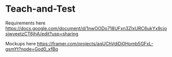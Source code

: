 # Teach-and-Test

Requirements here https://docs.google.com/document/d/1nwOODo718UFxn3ZIxURC6ukYx9cjosjwveetzCT6jhA/edit?usp=sharing

Mockups here https://framer.com/projects/aqUChVdiDi0Homb5GFxL-gsmYt?node=God0_xfBq
